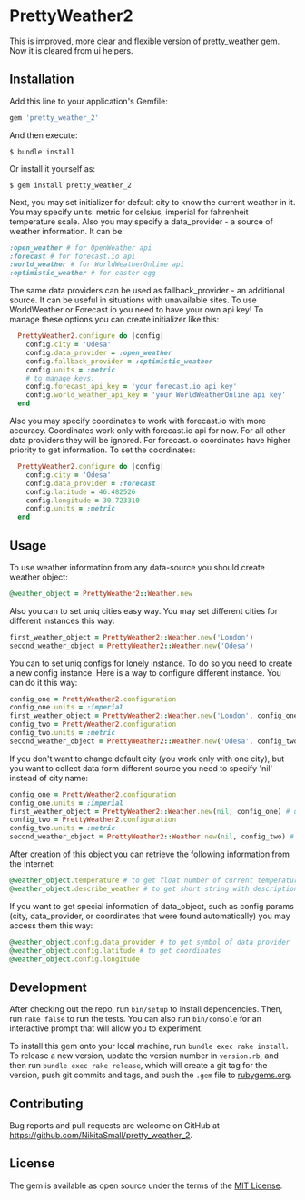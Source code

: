 # PrettyWeather2

This is improved, more clear and flexible version of pretty_weather gem.
Now it is cleared from ui helpers.

## Installation

Add this line to your application's Gemfile:

```ruby
gem 'pretty_weather_2'
```

And then execute:

    $ bundle install

Or install it yourself as:

    $ gem install pretty_weather_2

Next, you may set initializer for default city to know the current weather in it.
You may specify units: metric for celsius, imperial for fahrenheit temperature scale.
Also you may specify a data_provider - a source of weather information. It can be:

```ruby
:open_weather # for OpenWeather api
:forecast # for forecast.io api
:world_weather # for WorldWeatherOnline api
:optimistic_weather # for easter egg
```

The same data providers can be used as fallback_provider - an additional source.
It can be useful in situations with unavailable sites.
To use WorldWeather or Forecast.io you need to have your own api key!
To manage these options you can create initializer like this:

```ruby
  PrettyWeather2.configure do |config|
    config.city = 'Odesa'
    config.data_provider = :open_weather
    config.fallback_provider = :optimistic_weather
    config.units = :metric
    # to manage keys:
    config.forecast_api_key = 'your forecast.io api key'
    config.world_weather_api_key = 'your WorldWeatherOnline api key'
  end
```

Also you may specify coordinates to work with forecast.io with more accuracy.
Coordinates work only with forecast.io api for now. For all other data providers they will be ignored.
For forecast.io coordinates have higher priority to get information.
To set the coordinates:

```ruby
  PrettyWeather2.configure do |config|
    config.city = 'Odesa'
    config.data_provider = :forecast
    config.latitude = 46.482526
    config.longitude = 30.723310
    config.units = :metric
  end
```

## Usage

To use weather information from any data-source you should create weather object:

```ruby
@weather_object = PrettyWeather2::Weather.new
```

Also you can to set uniq cities easy way.
You may set different cities for different instances this way:

```ruby
first_weather_object = PrettyWeather2::Weather.new('London')
second_weather_object = PrettyWeather2::Weather.new('Odesa')
```

You can to set uniq configs for lonely instance. To do so you need to create a new config instance.
Here is a way to configure different instance. You can do it this way:

```ruby
config_one = PrettyWeather2.configuration
config_one.units = :imperial
first_weather_object = PrettyWeather2::Weather.new('London', config_one) # units will be imperial
config_two = PrettyWeather2.configuration
config_two.units = :metric
second_weather_object = PrettyWeather2::Weather.new('Odesa', config_two) # units will be metric
```

If you don't want to change default city (you work only with one city),
but you want to collect data form different source you need to specify 'nil' instead of city name:

```ruby
config_one = PrettyWeather2.configuration
config_one.units = :imperial
first_weather_object = PrettyWeather2::Weather.new(nil, config_one) # units will be imperial
config_two = PrettyWeather2.configuration
config_two.units = :metric
second_weather_object = PrettyWeather2::Weather.new(nil, config_two) # units will be metric
```

After creation of this object you can retrieve the following information from the Internet:

```ruby
@weather_object.temperature # to get float number of current temperature
@weather_object.describe_weather # to get short string with description of current weather
```

If you want to get special information of data_object,
such as config params (city, data_provider, or coordinates that were found automatically)
you may access them this way:

```ruby
@weather_object.config.data_provider # to get symbol of data provider
@weather_object.config.latitude # to get coordinates
@weather_object.config.longitude
```

## Development

After checking out the repo, run `bin/setup` to install dependencies. Then, run `rake false` to run the tests. You can also run `bin/console` for an interactive prompt that will allow you to experiment.

To install this gem onto your local machine, run `bundle exec rake install`. To release a new version, update the version number in `version.rb`, and then run `bundle exec rake release`, which will create a git tag for the version, push git commits and tags, and push the `.gem` file to [rubygems.org](https://rubygems.org).

## Contributing

Bug reports and pull requests are welcome on GitHub at https://github.com/NikitaSmall/pretty_weather_2.


## License

The gem is available as open source under the terms of the [MIT License](http://opensource.org/licenses/MIT).
